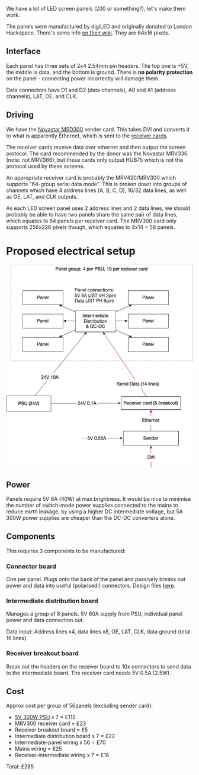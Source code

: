 We have a lot of LED screen panels (200 or something?), let's make them work.

The panels were manufactured by digiLED and originally donated to London Hackspace. There's some info [on their wiki](https://wiki.london.hackspace.org.uk/view/LED_tiles_V2). They are 64x16 pixels.

## Interface

Each panel has three sets of 2x4 2.54mm pin headers. The top one is +5V, the middle is data, and the bottom is ground. There is **no polarity protection** on the panel - connecting power incorrectly will damage them.

Data connectors have D1 and D2 (data channels), A0 and A1 (address channels), LAT, OE, and CLK.

## Driving

We have the [Novastar MSD300](http://www.novastar-led.com/product_detail.php?id=67&cid=40&pid=23) sender card. This takes DVI and converts it to what is apparently Ethernet, which is sent to the [receiver cards](https://www.novastar.tech/receiving-cards). 

The receiver cards receive data over ethernet and then output the screen protocol. The card recommended by the donor was the Novastar MRV336 (note: not MRV366), but these cards only output HUB75 which is not the protocol used by these screens.

An appropriate receiver card is probably the MRV420/MRV300 which supports "64-group serial data mode". This is broken down into groups of channels which have 4 address lines (A, B, C, D), 16/32 data lines, as well as OE, LAT, and CLK outputs. 

As each LED screen panel uses 2 address lines and 2 data lines, we should probably be able to have two panels share the same pair of data lines, which equates to 64 panels per receiver card. The MRV300 card only supports 256x226 pixels though, which equates to 4x14 = 56 panels.

# Proposed electrical setup
![Layout Diagram](/diagrams/diag.png)

## Power

Panels require 5V 8A (40W) at max brightness. It would be nice to minimise the number of switch-mode power supplies connected to the mains to reduce earth leakage, by using a higher DC intermediate voltage, but 5A 300W power supplies are cheaper than the DC-DC converters alone.

## Components

This requires 3 components to be manufactured:

### Connector board
One per panel. Plugs onto the back of the panel and passively breaks out power and data into useful (polarised!) connectors. Design files [here](./panel-connector).

### Intermediate distribution board
Manages a group of 8 panels. 5V 60A supply from PSU, individual panel power and data connection out.

Data input: Address lines x4, data lines x8, OE, LAT, CLK, data ground (total 16 lines)

### Receiver breakout board

Break out the headers on the receiver board to 10x connectors to send data to the intermediate board. The receiver card needs 5V 0.5A (2.5W).

## Cost

Approx cost per group of 56panels (excluding sender card):

* [5V 300W PSU](https://www.aliexpress.com/store/product/G-energy-N300V5-A-Slim-300W-LED-Display-Power-Supply-Size-212-83-30mm-300W-LED/709678_32638656794.html) x 7 = £112
* MRV300 receiver card = £23
* Receiver breakout board = £5
* Intermediate distribution board x 7 = £22
* Intermediate-panel wiring x 56 = £70
* Mains wiring = £25
* Receiver-intermediate wiring x 7 = £18

Total: £285
